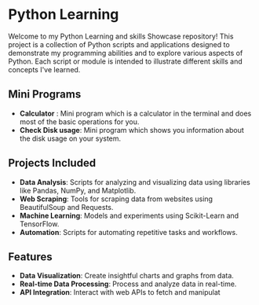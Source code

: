 # Python Learning

Welcome to my Python Learning and skills Showcase repository! This project is a collection of Python scripts and applications designed to demonstrate my programming abilities and to explore various aspects of Python. Each script or module is intended to illustrate different skills and concepts I've learned.

## Mini Programs

- **Calculator** : Mini program which is a calculator in the terminal and does most of the basic operations for you.
- **Check Disk usage**: Mini program which shows you information about the disk usage on your system.

## Projects Included

- **Data Analysis**: Scripts for analyzing and visualizing data using libraries like Pandas, NumPy, and Matplotlib.
- **Web Scraping**: Tools for scraping data from websites using BeautifulSoup and Requests.
- **Machine Learning**: Models and experiments using Scikit-Learn and TensorFlow.
- **Automation**: Scripts for automating repetitive tasks and workflows.

## Features

- **Data Visualization**: Create insightful charts and graphs from data.
- **Real-time Data Processing**: Process and analyze data in real-time.
- **API Integration**: Interact with web APIs to fetch and manipulat